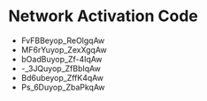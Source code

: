 # Network Activation Code
* FvFBBeyop_ReOlgqAw
* MF6rYuyop_ZexXgqAw
* bOadBuyop_Zf-4IqAw
* -_3JQuyop_ZfBbIqAw
* Bd6ubeyop_ZffK4qAw
* Ps_6Duyop_ZbaPkqAw